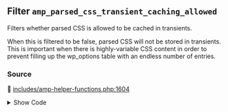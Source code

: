 ## Filter `amp_parsed_css_transient_caching_allowed`


Filters whether parsed CSS is allowed to be cached in transients.

When this is filtered to be false, parsed CSS will not be stored in transients. This is important when there is highly-variable CSS content in order to prevent filling up the wp_options table with an endless number of entries.

### Source

:link: [includes/amp-helper-functions.php:1604](../../includes/amp-helper-functions.php#L1604)

<details>
<summary>Show Code</summary>

```php
$sanitizers['AMP_Style_Sanitizer']['allow_transient_caching'] = apply_filters( 'amp_parsed_css_transient_caching_allowed', true );
```

</details>
